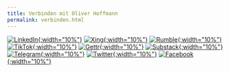 ```yaml
---
title: Verbinden mit Oliver Hoffmann
permalink: verbinden.html
---
```

[![LinkedIn](https://res.cloudinary.com/ontore/image/upload/c_scale,fl_any_format.sanitize,h_200,w_200/v1659431003/2022-08-02-linkedin_wpkz98.svg){:width="10%"}](https://www.linkedin.com/in/ontore)
[![Xing](https://res.cloudinary.com/ontore/image/upload/c_scale,fl_any_format.sanitize,h_200,w_200/v1659443548/2022-08-02-xing.minimal_ma4d4f.svg){:width="10%"}](https://www.xing.com/profile/Oliver_Hoffmann143)
[![Rumble](https://res.cloudinary.com/ontore/image/upload/c_scale,fl_any_format.sanitize,h_200,w_200/v1659443855/2022-08-02-rumble_xqg5fb.svg){:width="10%"}](https://rumble.com/c/c-1782087)
[![TikTok](https://res.cloudinary.com/ontore/image/upload/c_scale,fl_any_format.sanitize,h_200,w_200/v1659445595/2022-08-02-tiktok_r3lopb.svg){:width="10%"}](https://www.tiktok.com/@oliverhoffmann2022)
[![Gettr](https://res.cloudinary.com/ontore/image/upload/c_scale,fl_any_format.sanitize,h_200,w_200/v1659429404/2022-08-02-gettr_vnnbda.svg){:width="10%"}](https://gettr.com/user/hoffmann_2022)
[![Substack](https://res.cloudinary.com/ontore/image/upload/c_scale,fl_any_format.sanitize,h_200,w_200/v1659446064/2022-08-02-substack_byq1ji.svg){:width="10%"}](https://hoffmann2022.substack.com)
[![Telegram](https://res.cloudinary.com/ontore/image/upload/fl_any_format.sanitize/v1659426347/2022-08-02-Telegram_ibefav.svg){:width="10%"}](https://t.me/hoffmann2022)
[![Twitter](https://res.cloudinary.com/ontore/image/upload/c_scale,fl_any_format.sanitize,h_200,w_200/v1659444153/2022-08-02-twitter_h4uewe.svg){:width="10%"}](https://twitter.com/hoffmann_2022)
[![Facebook](https://res.cloudinary.com/ontore/image/upload/c_scale,fl_any_format.sanitize,h_200,w_200/v1659444466/2022-08-02-facebook_dfnu8g.svg){:width="10%"}](https://www.facebook.com/oliverhoffmann2022)
